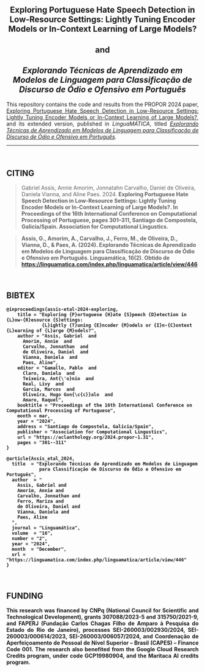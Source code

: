 
<h2 align="center"> Exploring Portuguese Hate Speech Detection in Low-Resource Settings: Lightly Tuning Encoder Models or In-Context Learning of Large Models? </h2> 
<h2 align="center">and</h2>
<h2 align="center"><em>Explorando Técnicas de Aprendizado em Modelos de Linguagem para Classificação de Discurso de Ódio e Ofensivo em Português</em></h2>

<p align="justify">
This repository contains the code and results from the PROPOR 2024 paper, <a href="https://aclanthology.org/2024.propor-1.31/">Exploring Portuguese Hate Speech Detection in Low-Resource Settings: Lightly Tuning Encoder Models or In-Context Learning of Large Models?</a>, and its extended version, published in <i>LinguaMÁTICA</i>, titled <a href="https://linguamatica.com/index.php/linguamatica/article/view/446"><i>Explorando Técnicas de Aprendizado em Modelos de Linguagem para Classificação de Discurso de Ódio e Ofensivo em Português</i></a>.
</p>



---
</br>


<h2 align="left"> CITING </h2>

> Gabriel Assis, Annie Amorim, Jonnatahn Carvalho, Daniel de Oliveira, Daniela Vianna, and Aline Paes. 2024. <b>Exploring Portuguese Hate Speech Detection in Low-Resource Settings: Lightly Tuning Encoder Models or In-Context Learning of Large Models?<b>. In Proceedings of the 16th International Conference on Computational Processing of Portuguese, pages 301–311, Santiago de Compostela, Galicia/Spain. Association for Computational Lingustics.
    



> Assis, G., Amorim, A., Carvalho, J., Ferro, M., de Oliveira, D., Vianna, D., & Paes, A. (2024). Explorando Técnicas de Aprendizado em Modelos de Linguagem para Classificação de Discurso de Ódio e Ofensivo em Português. Linguamática, 16(2). Obtido de https://linguamatica.com/index.php/linguamatica/article/view/446

</br>

<h2 align="left"> BIBTEX </h2>

``` 
@inproceedings{assis-etal-2024-exploring,
    title = "Exploring {P}ortuguese {H}ate {S}peech {D}etection in {L}ow-{R}esource {S}ettings:
             {L}ightly {T}uning {E}ncoder {M}odels or {I}n-{C}ontext {L}earning of {L}arge {M}odels?",  
    author = "Assis, Gabriel  and  
      Amorim, Annie  and  
      Carvalho, Jonnathan  and  
      de Oliveira, Daniel  and  
      Vianna, Daniela  and  
      Paes, Aline",  
    editor = "Gamallo, Pablo  and  
      Claro, Daniela  and  
      Teixeira, Ant{\'o}nio  and  
      Real, Livy  and  
      Garcia, Marcos  and  
      Oliveira, Hugo Gon{\c{c}}alo  and  
      Amaro, Raquel",  
    booktitle = "Proceedings of the 16th International Conference on Computational Processing of Portuguese",  
    month = mar,  
    year = "2024",  
    address = "Santiago de Compostela, Galicia/Spain",  
    publisher = "Association for Computational Lingustics",  
    url = "https://aclanthology.org/2024.propor-1.31",  
    pages = "301--311" 
}
```     
```
@article{Assis_etal_2024,  
  title  = "Explorando Técnicas de Aprendizado em Modelos de Linguagem
            para Classificação de Discurso de Ódio e Ofensivo em Português",  
  author  = "  
    Assis, Gabriel and  
    Amorim, Annie and  
    Carvalho, Jonnathan and  
    Ferro, Mariza and  
    de Oliveira, Daniel and  
    Vianna, Daniela and  
    Paes, Aline  
  ",  
  journal = "Linguamática",  
  volume  = "16",  
  number = "2",  
  year = "2024",  
  month  = "December",  
  url = "https://linguamatica.com/index.php/linguamatica/article/view/446"  
}
```
<br>

<h2 align="left"> FUNDING </h2>
<p align="justify"> 
This research was financed by CNPq (National Council for Scientific and Technological Development), grants 307088/2023-5 and 315750/2021-9, and FAPERJ (Fundação Carlos Chagas Filho de Amparo à Pesquisa do Estado do Rio de Janeiro), processes SEI-260003/002930/2024, SEI-260003/000614/2023, SEI-260003/006057/2024, and Coordenação de Aperfeiçoamento de Pessoal de Nível Superior – Brasil (CAPES) – Finance Code 001. The research also benefited from the Google Cloud Research Credits program, under code GCP19980904, and the Maritaca AI credits program.
</p>
</br>

